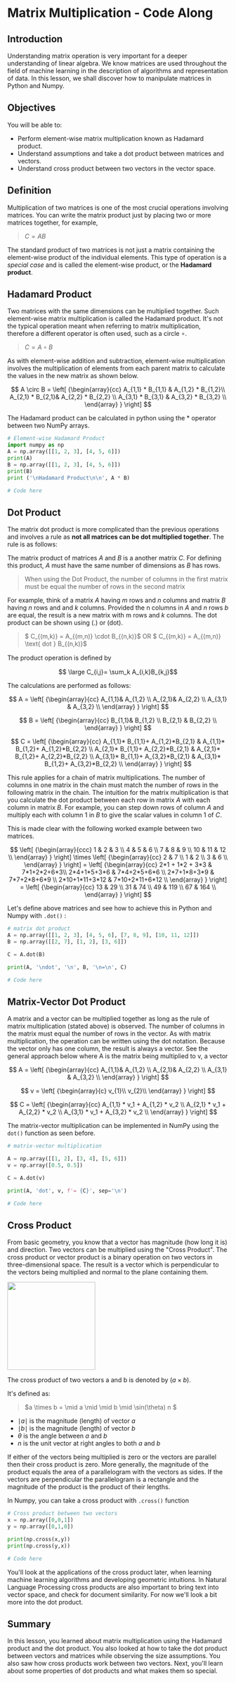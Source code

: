 
# Matrix Multiplication - Code Along

## Introduction
Understanding matrix operation is very important for a deeper understanding of linear algebra. We know matrices are used throughout the field of machine learning in the description of algorithms and representation of data. In this lesson, we shall discover how to manipulate matrices in Python and Numpy.

## Objectives

You will be able to:

* Perform element-wise matrix multiplication known as Hadamard product.
* Understand assumptions and take a dot product between matrices and vectors. 
* Understand cross product between two vectors in the vector space. 

## Definition
Multiplication of two matrices is one of the most crucial operations involving matrices. You can write the matrix product just by placing two or more matrices together, for example, 

> $C = AB$

The standard product of two matrices is not just a matrix containing the element-wise product of the individual elements. This type of operation is a _special case_ and is called the element-wise product, or the **Hadamard product**.

## Hadamard Product

Two matrices with the same dimensions can be multiplied together. Such element-wise matrix multiplication is called the Hadamard product. It's not the typical operation meant when referring to matrix multiplication, therefore a different operator is often used, such as a circle $\circ$. 
> $C = A \circ B$

As with element-wise addition and subtraction, element-wise multiplication involves the multiplication of elements from each parent matrix to calculate the values in the new matrix as shown below.

$$ A \circ B = 
   \left[ {\begin{array}{cc}
   A_{1,1} * B_{1,1} & A_{1,2} * B_{1,2}\\
   A_{2,1} * B_{2,1}& A_{2,2} * B_{2,2} \\
   A_{3,1} * B_{3,1} & A_{3,2} * B_{3,2} \\
  \end{array} } \right] 
$$

The Hadamard product can be calculated in python using the $*$ operator between two NumPy arrays.

```python
# Element-wise Hadamard Product
import numpy as np
A = np.array([[1, 2, 3], [4, 5, 6]])
print(A)
B = np.array([[1, 2, 3], [4, 5, 6]])
print(B)
print ('\nHadamard Product\n\n', A * B)
```


```python
# Code here
```

## Dot Product

The matrix dot product is more complicated than the previous operations and involves a rule as **not all matrices can be dot multiplied together**. The rule is as follows:

The matrix product of matrices $A$ and $B$ is a another matrix $C$. For defining this product, $A$ must have the same number of dimensions as $B$ has rows. 

> When using the Dot Product, the number of columns in the first matrix must be equal the number of rows in the second matrix 

For example, think of a matrix $A$ having $m$ rows and $n$ columns and matrix $B$ having $n$ rows and and $k$ columns. Provided the n columns in $A$ and $n$ rows $b$ are equal, the result is a new matrix with m rows and $k$ columns. The dot product can be shown using (.) or (dot). 

> $ C_{(m,k)} = A_{(m,n)} \cdot B_{(n,k)}$ OR $ C_{(m,k)} = A_{(m,n)} \text{  dot  } B_{(n,k)}$

The product operation is deﬁned by

$$ \large C_{i,j}= \sum_k A_{i,k}B_{k,j}$$


The calculations are performed as follows:


$$ A = 
   \left[ {\begin{array}{cc}
   A_{1,1}& A_{1,2} \\
   A_{2,1}& A_{2,2}  \\
   A_{3,1} & A_{3,2} \\
  \end{array} } \right] 
$$

$$ B = 
   \left[ {\begin{array}{cc}
   B_{1,1}&  B_{1,2} \\
   B_{2,1} & B_{2,2} \\
  \end{array} } \right] 
$$

$$ C = 
  \left[ {\begin{array}{cc}
   A_{1,1}* B_{1,1}+ A_{1,2}*B_{2,1} & A_{1,1}* B_{1,2}+ A_{1,2}*B_{2,2} \\
   A_{2,1}* B_{1,1}+ A_{2,2}*B_{2,1} & A_{2,1}* B_{1,2}+ A_{2,2}*B_{2,2} \\
   A_{3,1}* B_{1,1}+ A_{3,2}*B_{2,1} & A_{3,1}* B_{1,2}+ A_{3,2}*B_{2,2} \\
  \end{array} } \right]
$$


This rule applies for a chain of matrix multiplications.  The number of columns in one matrix in the chain must match the number of rows in the following matrix in the chain. The intuition for the matrix multiplication is that you calculate the dot product between each row in matrix $A$ with each column in matrix $B$. For example, you can step down rows of column $A$ and multiply each with column 1 in $B$ to give the scalar values in column 1 of $C$.

This is made clear with the following worked example between two matrices.


$$
  \left[ {\begin{array}{ccc}
   1 & 2 & 3 \\
   4 & 5 & 6  \\
   7 & 8 & 9 \\
   10 & 11 & 12 \\
  \end{array} } \right] \times
    \left[ {\begin{array}{cc}
   2 & 7 \\
   1 & 2 \\
   3 & 6 \\
  \end{array} } \right] =
   \left[ {\begin{array}{cc}
   2*1 + 1*2 + 3*3  & 7*1+2*2+6*3\\
   2*4+1*5+3*6 & 7*4+2*5+6*6 \\
   2*7+1*8+3*9 & 7*7+2*8+6*9 \\
   2*10+1*11+3*12 & 7*10+2*11+6*12 \\
  \end{array} } \right] =
    \left[ {\begin{array}{cc}
   13 & 29 \\
   31 & 74  \\
   49 & 119 \\
   67 & 164 \\
  \end{array} } \right] 
$$


Let's define above matrices and see how to achieve this in Python and Numpy with `.dot()` :

```python
# matrix dot product
A = np.array([[1, 2, 3], [4, 5, 6], [7, 8, 9], [10, 11, 12]])
B = np.array([[2, 7], [1, 2], [3, 6]])

C = A.dot(B)

print(A, '\ndot', '\n', B, '\n=\n', C)
```


```python
# Code here 
```

## Matrix-Vector Dot Product

A matrix and a vector can be multiplied together as long as the rule of matrix multiplication (stated above) is observed. The number of columns in the matrix must equal the number of rows in the vector. As with matrix multiplication, the operation can be written using the dot notation. Because the vector only has one column, the result is always a vector. See the general approach below where A is the matrix being multiplied to v, a vector



$$ A = 
   \left[ {\begin{array}{cc}
   A_{1,1}& A_{1,2} \\
   A_{2,1}& A_{2,2}  \\
   A_{3,1} & A_{3,2} \\
  \end{array} } \right] 
$$

$$ v = 
   \left[ {\begin{array}{c}
   v_{1}\\
   v_{2}\\
  \end{array} } \right] 
$$

$$
C = 
  \left[ {\begin{array}{cc}
   A_{1,1} * v_1 + A_{1,2} * v_2 \\
   A_{2,1} * v_1 + A_{2,2} * v_2 \\
   A_{3,1} * v_1 + A_{3,2} * v_2 \\
  \end{array} } \right]
  $$

The matrix-vector multiplication can be implemented in NumPy using the `dot()` function as seen before.

```python
# matrix-vector multiplication

A = np.array([[1, 2], [3, 4], [5, 6]])
v = np.array([0.5, 0.5])

C = A.dot(v)

print(A, 'dot', v, f'= {C}', sep='\n')
```


```python
# Code here 


```

## Cross Product

From basic geometry, you know that a vector has magnitude (how long it is) and direction. Two vectors can be multiplied using the "Cross Product". The cross product or vector product is a binary operation on two vectors in three-dimensional space. The result is a vector which is perpendicular to the vectors being multiplied and normal to the plane containing them. 

<img src="images/new_cross.png" width="200">

The cross product of two vectors a and b is denoted by $(a \times b)$. 

It's defined as: 

> $a \times b = \mid a \mid  \mid b \mid \sin(\theta) n $

* $\mid a \mid$  is the magnitude (length) of vector $a$
* $\mid b \mid$  is the magnitude (length) of vector $b$
* $\theta$ is the angle between $a$ and $b$
* $n$ is the unit vector at right angles to both $a$ and $b$

If either of the vectors being multiplied is zero or the vectors are parallel then their cross product is zero. More generally, the magnitude of the product equals the area of a parallelogram with the vectors as sides. If the vectors are perpendicular the parallelogram is a rectangle and the magnitude of the product is the product of their lengths. 

In Numpy, you can take a cross product with `.cross()` function
```python
# Cross product between two vectors
x = np.array([0,0,1])
y = np.array([0,1,0])

print(np.cross(x,y))
print(np.cross(y,x))
```


```python
# Code here 
```

You'll look at the applications of the cross product later, when learning machine learning algorithms and developing geometric intuitions. In Natural Language Processing cross products are also important to bring text into vector space, and check for document similarity. For now we'll look a bit more into the dot product.

## Summary 

In this lesson, you learned about matrix multiplication using the Hadamard product and the dot product. You also looked at how to take the dot product between vectors and matrices while observing the size assumptions. You also saw how cross products work between two vectors. Next, you'll learn about some properties of dot products and what makes them so special. 
